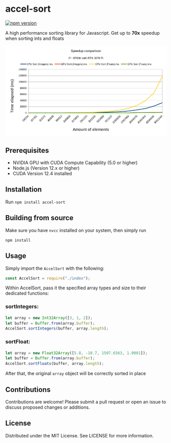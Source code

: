 # accel-sort
[![npm version](https://badge.fury.io/js/accel-sort.svg)](https://badge.fury.io/js/accel-sort)

A high performance sorting library for Javascript. Get up to **70x** speedup when sorting ints and floats

![Speedup Chart](speedup.png)

## Prerequisites

- NVIDIA GPU with CUDA Compute Capability (5.0 or higher)
- Node.js (Version 12.x or higher)
- CUDA Version 12.4 installed

## Installation

Run `npm install accel-sort`

## Building from source

Make sure you have `nvcc` installed on your system, then simply run

```shell
npm install
```

## Usage

Simply import the `AccelSort` with the following:

```javascript
const AccelSort = require("./index");
```

Within AccelSort, pass it the specified array types and size to their dedicated functions:

### sortIntegers:
```javascript
let array = new Int32Array([3, 1, 2]);
let buffer = Buffer.from(array.buffer);
AccelSort.sortIntegers(buffer, array.length);
```

### sortFloat:
```javascript
let array = new Float32Array([5.8, -10.7, 1507.6563, 1.0001]);
let buffer = Buffer.from(array.buffer);
AccelSort.sortFloats(buffer, array.length);
```

After that, the original `array` object will be correctly sorted in place

## Contributions

Contributions are welcome! Please submit a pull request or open an issue to discuss proposed changes or additions.

## License

Distributed under the MIT License. See LICENSE for more information.